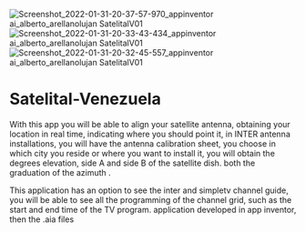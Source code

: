 ![Screenshot_2022-01-31-20-37-57-970_appinventor ai_alberto_arellanolujan SatelitalV01](https://user-images.githubusercontent.com/75594690/205923841-b400b1f6-95b8-4b70-8ae6-58a20606d295.jpg)
![Screenshot_2022-01-31-20-33-43-434_appinventor ai_alberto_arellanolujan SatelitalV01](https://user-images.githubusercontent.com/75594690/205923725-6c8e353d-bb48-49a5-ab8f-29e022fbecb7.jpg)
![Screenshot_2022-01-31-20-32-45-557_appinventor ai_alberto_arellanolujan SatelitalV01](https://user-images.githubusercontent.com/75594690/205923581-fdbff6d7-bed6-4ecd-836b-160b75d8478c.jpg)
# Satelital-Venezuela
With this app you will be able to align your satellite antenna, obtaining your location in real time, indicating where you should point it, in INTER antenna installations, you will have the antenna calibration sheet, you choose in which city you reside or where you want to install it, you will obtain the degrees elevation, side A and side B of the satellite dish. both the graduation of the azimuth .

This application has an option to see the inter and simpletv channel guide, you will be able to see all the programming of the channel grid, such as the start and end time of the TV program.
application developed in app inventor, then the .aia files
